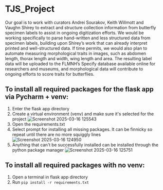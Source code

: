 # TJS_Project

Our goal is to work with curators Andrei Sourakov, Keith Willmott and Vaughn Shirey to extract and structure collection information from butterfly specimen labels to assist in ongoing digitization efforts. We would be working specifically to parse hand-written and less structured data from specimen labels, building upon Shirey’s work that can already interpret printed and well-structured data. If time permits, we would also plan to automate measuring morphological traits in images, such as abdomen length, thorax length and width, wing length and area. The resulting label data will be uploaded to the FLMNH’s Specify database available online for researchers and museums, and morphological data will contribute to ongoing efforts to score traits for butterflies.

## To install all required packages for the flask app via Pycharm + venv:
1. Enter the flask app directory
2. Create a virtual environment (venv) and make sure it's selected for the project
![Screenshot 2025-03-16 125543](https://hackmd.io/_uploads/rkhhGKEnkx.png?raw=true)
4. Open the requirements.txt
5. Select prompt for installing all missing packages. It can be finnicky so repeat until there are no more squiggly lines
![Screenshot 2025-03-16 124950](https://hackmd.io/_uploads/BJvTfFNhyg.png?raw=true)
6. Anything that can't be successfully installed can be installed through the python package manager
![Screenshot 2025-03-16 125751](https://hackmd.io/_uploads/ryfmQYVh1l.png?raw=true)


## To install all required packages with no venv:
1. Open a terminal in flask app directory
3. Run `pip install -r requirements.txt`





